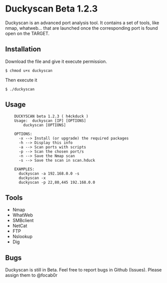 # Duckyscan Beta 1.2.3 #
Duckyscan is an advanced port analysis tool. It contains a set of tools, like nmap, whatweb... that are launched once the corresponding port is found open on the TARGET.
## Installation ##
Download the file and give it execute permission.
```
$ chmod u+x duckyscan
```
Then execute it
```
$ ./duckyscan
```
## Usage ##
```
	DUCKYSCAN beta 1.2.3 ( h4ckduck )
	Usage: 	duckyscan [IP] [OPTIONS]
		duckyscan [OPTIONS]

	OPTIONS:
	  -x --> Install (or upgrade) the required packages 
	  -h --> Display this info
	  -a --> Scan ports with scripts
	  -p --> Scan the chosen port/s
	  -n --> Save the Nmap scan
	  -s --> Save the scan in scan.hduck

	EXAMPLES:
	  duckyscan -a 192.168.0.0 -s
	  duckyscan -x
	  duckyscan -p 22,80,445 192.168.0.0
``` 
## Tools ##
* Nmap
* WhatWeb
* SMBclient
* NetCat
* FTP
* Nslookup
* Dig
## Bugs ##
Duckyscan is still in Beta. Feel free to report bugs in Github (Issues).
Please assign them to @focab0r

